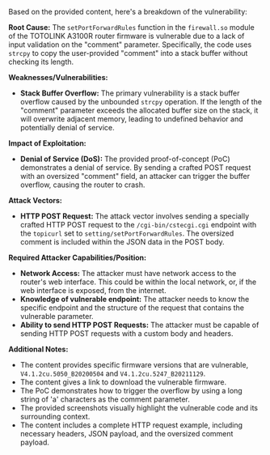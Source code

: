 Based on the provided content, here's a breakdown of the vulnerability:

**Root Cause:**
The `setPortForwardRules` function in the `firewall.so` module of the TOTOLINK A3100R router firmware is vulnerable due to a lack of input validation on the "comment" parameter. Specifically, the code uses `strcpy` to copy the user-provided "comment" into a stack buffer without checking its length.

**Weaknesses/Vulnerabilities:**
- **Stack Buffer Overflow:** The primary vulnerability is a stack buffer overflow caused by the unbounded `strcpy` operation. If the length of the "comment" parameter exceeds the allocated buffer size on the stack, it will overwrite adjacent memory, leading to undefined behavior and potentially denial of service.

**Impact of Exploitation:**
- **Denial of Service (DoS):** The provided proof-of-concept (PoC) demonstrates a denial of service. By sending a crafted POST request with an oversized "comment" field, an attacker can trigger the buffer overflow, causing the router to crash.

**Attack Vectors:**
- **HTTP POST Request:** The attack vector involves sending a specially crafted HTTP POST request to the `/cgi-bin/cstecgi.cgi` endpoint with the `topicurl` set to `setting/setPortForwardRules`. The oversized comment is included within the JSON data in the POST body.

**Required Attacker Capabilities/Position:**
- **Network Access:** The attacker must have network access to the router's web interface. This could be within the local network, or, if the web interface is exposed, from the internet.
- **Knowledge of vulnerable endpoint:** The attacker needs to know the specific endpoint and the structure of the request that contains the vulnerable parameter.
- **Ability to send HTTP POST Requests:** The attacker must be capable of sending HTTP POST requests with a custom body and headers.

**Additional Notes:**
- The content provides specific firmware versions that are vulnerable, `V4.1.2cu.5050_B20200504` and `V4.1.2cu.5247_B20211129`.
- The content gives a link to download the vulnerable firmware.
- The PoC demonstrates how to trigger the overflow by using a long string of 'a' characters as the comment parameter.
-  The provided screenshots visually highlight the vulnerable code and its surrounding context.
- The content includes a complete HTTP request example, including necessary headers, JSON payload, and the oversized comment payload.